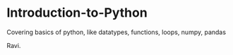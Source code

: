 # Introduction-to-Python
Covering basics of python, like datatypes, functions, loops, numpy, pandas

Ravi.
